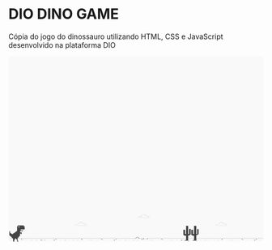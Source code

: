 # DIO DINO GAME
Cópia do jogo do dinossauro utilizando HTML, CSS e JavaScript desenvolvido na plataforma DIO

![screenshot](example.png?raw=true "screenshot")
